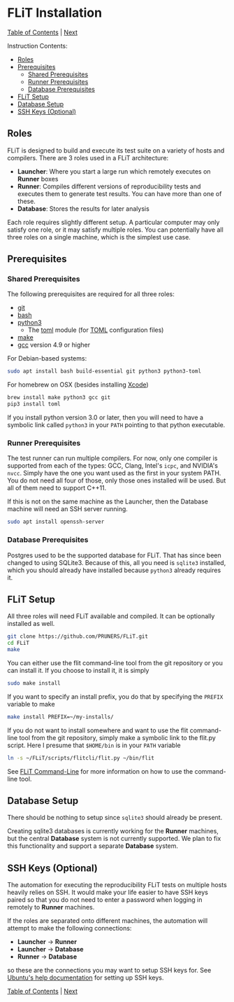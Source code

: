 # FLiT Installation

[Table of Contents](README.md)
|
[Next](litmus-tests.md)

Instruction Contents:

* [Roles](#roles)
* [Prerequisites](#prerequisites)
  * [Shared Prerequisites](#shared-prerequisites)
  * [Runner Prerequisites](#runner-prerequisites)
  * [Database Prerequisites](#database-prerequisites)
* [FLiT Setup](#flit-setup)
* [Database Setup](#database-setup)
* [SSH Keys (Optional)](#ssh-keys-optional)

## Roles

FLiT is designed to build and execute its test suite on a variety of hosts and
compilers.  There are 3 roles used in a FLiT architecture:

* **Launcher**: Where you start a large run which remotely executes on
  **Runner** boxes
* **Runner**: Compiles different versions of reproducibility tests and executes
  them to generate test results.  You can have more than one of these.
* **Database**: Stores the results for later analysis

Each role requires slightly different setup.  A particular computer may only
satisfy one role, or it may satisfy multiple roles.  You can potentially have
all three roles on a single machine, which is the simplest use case.

## Prerequisites

### Shared Prerequisites

The following prerequisites are required for all three roles:

* [git](https://git-scm.com)
* [bash](https://www.gnu.org/software/bash)
* [python3](https://www.python.org)
  * The [toml](https://github.com/uiri/toml) module (for
    [TOML](https://github.com/toml-lang/toml) configuration files)
* [make](https://www.gnu.org/software/make)
* [gcc](https://gcc.gnu.org) version 4.9 or higher

For Debian-based systems:

```bash
sudo apt install bash build-essential git python3 python3-toml
```

For homebrew on OSX (besides installing [Xcode](https://developer.apple.com/xcode))

```bash
brew install make python3 gcc git
pip3 install toml
```

If you install python version 3.0 or later, then you will need to have a
symbolic link called `python3` in your `PATH` pointing to that python executable.

### Runner Prerequisites

The test runner can run multiple compilers.  For now, only one compiler is
supported from each of the types: GCC, Clang, Intel's `icpc`, and NVIDIA's `nvcc`.
Simply have the one you want used as the first in your system PATH.  You do not
need all four of those, only those ones installed will be used.  But all of
them need to support C++11.

If this is not on the same machine as the Launcher, then the Database machine
will need an SSH server running.

```bash
sudo apt install openssh-server
```

### Database Prerequisites

Postgres used to be the supported database for FLiT.  That has since been
changed to using SQLite3.  Because of this, all you need is `sqlite3` installed,
which you should already have installed because `python3` already requires it.

## FLiT Setup

All three roles will need FLiT available and compiled.  It can be optionally
installed as well.

```bash
git clone https://github.com/PRUNERS/FLiT.git
cd FLiT
make
```

You can either use the flit command-line tool from the git repository or you
can install it.  If you choose to install it, it is simply

```bash
sudo make install
```

If you want to specify an install prefix, you do that by specifying the
`PREFIX` variable to make

```bash
make install PREFIX=~/my-installs/
```

If you do not want to install somewhere and want to use the flit command-line
tool from the git repository, simply make a symbolic link to the flit.py
script.  Here I presume that `$HOME/bin` is in your `PATH` variable

```bash
ln -s ~/FLiT/scripts/flitcli/flit.py ~/bin/flit
```

See [FLiT Command-Line](flit-command-line.md) for more information on how to
use the command-line tool.

## Database Setup

There should be nothing to setup since `sqlite3` should already be present.

Creating sqlite3 databases is currently working for the **Runner** machines,
but the central **Database** system is not currently supported.  We plan to fix
this functionality and support a separate **Database** system.

## SSH Keys (Optional)

The automation for executing the reproducibility FLiT tests on multiple hosts
heavily relies on SSH.  It would make your life easier to have SSH keys paired
so that you do not need to enter a password when logging in remotely to
**Runner** machines.

If the roles are separated onto different machines, the automation will attempt
to make the following connections:

* **Launcher** -> **Runner**
* **Launcher** -> **Database**
* **Runner** -> **Database**

so these are the connections you may want to setup SSH keys for.  See
[Ubuntu's help
documentation](https://help.ubuntu.com/community/SSH/OpenSSH/Keys) for setting
up SSH keys.

[Table of Contents](README.md)
|
[Next](litmus-tests.md)
